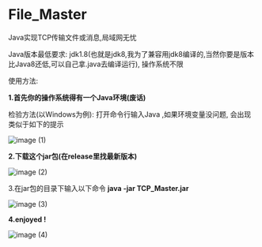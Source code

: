 # File_Master
Java实现TCP传输文件或消息,局域网无忧



Java版本最低要求: jdk1.8(也就是jdk8,我为了兼容用jdk8编译的,当然你要是版本比Java8还低,可以自己拿.java去编译运行), 操作系统不限

使用方法:

**1.首先你的操作系统得有一个Java环境(废话)**

检验方法(以Windows为例): 打开命令行输入Java ,如果环境变量没问题, 会出现类似于如下的提示

![image (1)](https://user-images.githubusercontent.com/81098819/147565081-6af7c8d3-d3bb-46fc-8d40-3408f9ab52c5.png)



**2.下载这个jar包(在release里找最新版本)**

![image (2)](https://user-images.githubusercontent.com/81098819/147565111-66f7e913-8afe-4a3c-a35a-f6ab1f1e1b95.png)



3.在jar包的目录下输入以下命令  **java -jar TCP_Master.jar**

![image (3)](https://user-images.githubusercontent.com/81098819/147565126-b18dc283-6ac3-4dc6-b286-738ca262a091.png)



**4.enjoyed !**

![image (4)](https://user-images.githubusercontent.com/81098819/147565134-0f5d2dab-67cf-44d5-9108-d049e4102ef8.png)
